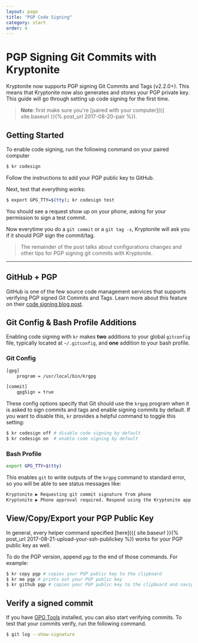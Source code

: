 ```yaml
---
layout: page
title: "PGP Code Signing"
category: start
order: 4
---
```


# PGP Signing Git Commits with Kryptonite
Kryptonite now supports PGP signing Git Commits and Tags (v2.2.0+). This means that Kryptonite now also generates and stores your PGP private key. This guide will go through setting up code signing for the first time.

> **Note**: first make sure you're [paired with your computer]({{ site.baseurl }}{% post_url 2017-08-20-pair %}).

## Getting Started
To enable code signing, run the following command on your paired computer

```bash
$ kr codesign
```

Follow the instructions to add your PGP public key to GitHub.

Next, test that everything works: 
```bash
$ export GPG_TTY=$(tty); kr codesign test
```

You should see a request show up on your phone, asking for your permission to sign a test commit.

Now everytime you do a `git commit` or a `git tag -s`, Kryptonite will ask you if it should PGP sign the commit/tag.

> The remainder of the post talks about configurations changes and other tips for PGP signing git commits with Kryptonite.

<hr>

## GitHub + PGP
GitHub is one of the few source code management services that supports verifying PGP signed Git Commits and Tags. Learn more about this feature on their [code signing blog post](https://github.com/blog/2144-gpg-signature-verification).

## Git Config & Bash Profile Additions
Enabling code signing with `kr` makes **two** additions to your global `gitconfig` file, typically located at `~/.gitconfig`, and **one** addition to your bash profile.

### Git Config
```bash
[gpg]
    program = /usr/local/bin/krgpg

[commit]
	gpgSign = true
```

These config options specify that Git should use the `krgpg` program when it is asked to sign commits and tags and enable signing commits by default. If you want to disable this, `kr` provides a helpful command to toggle this setting:

```bash
$ kr codesign off # disable code signing by default
$ kr codesign on  # enable code signing by default
```

### Bash Profile
```bash
export GPG_TTY=$(tty)
```

This enables `git` to write outputs of the `krgpg` command to standard error, so you will be able to see status messages like:

```bash
Kryptonite ▶ Requesting git commit signature from phone
Kryptonite ▶ Phone approval required. Respond using the Kryptonite app
```

## View/Copy/Export your PGP Public Key
In general, every helper command specified [here]({{ site.baseurl }}{% post_url 2017-08-21-upload-your-ssh-publickey %}) works for your PGP public key as well. 

To do the PGP version, append `pgp` to the end of those commands. For example: 

```bash
$ kr copy pgp # copies your PGP public key to the clipboard
$ kr me pgp # prints out your PGP public key
$ kr github pgp # copies your PGP public key to the clipboard and navigates you to add it to your GitHub account
```

## Verify a signed commit
If you have [GPG Tools](https://gpgtools.org) installed, you can also start verifying commits. To test that your commits verify, run the following command.

```bash
$ git log --show-signature
```
